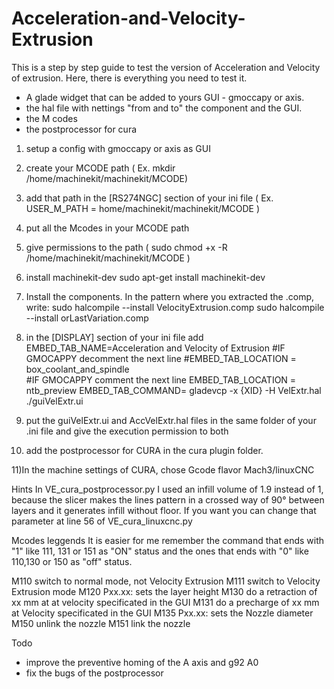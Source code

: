 # Acceleration-and-Velocity-Extrusion

This is a step by step guide  to test the version of Acceleration and Velocity of extrusion. 
Here, there is everything you need to test it.

- A glade widget that can be added to yours GUI - gmoccapy or axis. 
- the hal file with nettings "from and to" the component and the GUI.
- the M codes 
- the postprocessor for cura

1) setup a config with gmoccapy or axis as GUI
2) create your MCODE path ( Ex. mkdir /home/machinekit/machinekit/MCODE)
3) add that path in the [RS274NGC] section of your ini file ( Ex. USER_M_PATH = home/machinekit/machinekit/MCODE ) 
4) put all the Mcodes in your MCODE path 
5) give permissions to the path ( sudo chmod +x -R /home/machinekit/machinekit/MCODE )
6) install machinekit-dev 
   sudo apt-get install machinekit-dev
7) Install the components. In the pattern where you extracted the .comp, write:
sudo halcompile --install VelocityExtrusion.comp
sudo halcompile --install orLastVariation.comp

8) in the [DISPLAY] section of your ini file
add
EMBED_TAB_NAME=Acceleration and Velocity of Extrusion
 #IF GMOCAPPY decomment the next line
 #EMBED_TAB_LOCATION = box_coolant_and_spindle  
 #IF GMOCAPPY comment the next line
EMBED_TAB_LOCATION = ntb_preview
EMBED_TAB_COMMAND= gladevcp -x {XID} -H VelExtr.hal ./guiVelExtr.ui

9) put the guiVelExtr.ui and AccVelExtr.hal files in the same folder of your .ini file and give the execution permission to both 
10) add the postprocessor for CURA in the cura plugin folder.

11)In the machine settings of CURA, chose Gcode flavor Mach3/linuxCNC 

Hints
In VE_cura_postprocessor.py I used an infill volume of 1.9 instead of 1, because the slicer makes the lines pattern in a crossed way of 90° between layers and it generates infill without floor. If you want you can change that parameter at line 56 of VE_cura_linuxcnc.py

Mcodes leggends 
It is easier for me remember the command that ends with "1" like 111, 131 or 151 as "ON" status and the ones that ends with "0" like 110,130 or 150 as "off" status.


M110 switch to normal mode, not Velocity Extrusion
M111 switch to Velocity Extrusion mode
M120 Pxx.xx: sets the layer height
M130 do a retraction of xx mm at at velocity specificated in the GUI
M131 do a precharge of xx mm at Velocity specificated in the GUI
M135 Pxx.xx: sets the Nozzle diameter
M150 unlink the nozzle
M151 link the nozzle

Todo
- improve the preventive homing of the A axis and g92 A0
- fix the bugs of the postprocessor
